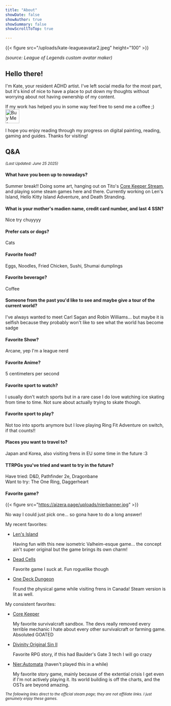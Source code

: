 ```yaml
---
title: "About"
showDate: false
showAuthor: true
showSummary: false
showScrollToTop: true

---
```


{{< figure src="/uploads/kate-leagueavatar2.jpeg" height="100" >}}



_(source: League of Legends custom avatar maker)_
## Hello there!

I'm Kate, your resident ADHD artist. I've left social media for the most part, but it's kind of nice to have a place to put down my thoughts without worrying about not having ownership of my content.

If my work has helped you in some way feel free to send me a coffee ;\)
<a href='https://ko-fi.com/L3L3226RT' target='_blank'><img height='44' style='border:0px;height:44px;' src='https://storage.ko-fi.com/cdn/kofi5.png?v=6' border='0' alt='Buy Me a Coffee at ko-fi.com' /></a>

I hope you enjoy reading through my progress on digital painting, reading, gaming and guides. Thanks for visiting!

## Q&A 
<sub>_(Last Updated: June 25 2025)_</sub>

#### What have you been up to nowadays?

Summer break!! Doing some art, hanging out on Tito's [Core Keeper Stream](https://www.twitch.tv/tit0bandit0), and playing some steam games here and there. Currently working on Len's Island, Hello Kitty Island Adventure, and Death Stranding.

#### What is your mother's madien name, credit card number, and last 4 SSN?

Nice try chuyyyy

#### Prefer cats or dogs?

Cats

#### Favorite food?

Eggs, Noodles, Fried Chicken, Sushi, Shumai dumplings

#### Favorite beverage?

Coffee

#### Someone from the past you'd like to see and maybe give a tour of the current world?

I've always wanted to meet Carl Sagan and Robin Williams... but maybe it is selfish because they probably won't like to see what the world has become sadge

#### Favorite Show?

Arcane, yep I'm a league nerd

#### Favorite Anime?

5 centimeters per second 

#### Favorite sport to watch?

I usually don't watch sports but in a rare case I do love watching ice skating from time to time. Not sure about actually trying to skate though.

#### Favorite sport to play?

Not too into sports anymore but I love playing Ring Fit Adventure on switch, if that counts!!

#### Places you want to travel to?

Japan and Korea, also visiting frens in EU some time in the future :3

#### TTRPGs you've tried and want to try in the future?

Have tried: D&D, Pathfinder 2e, Dragonbane <br>
Want to try: The One Ring, Daggerheart

#### Favorite game?

{{< figure src="https://aizera.page/uploads/nierbanner.jpg" >}}

No way I could just pick one... so gona have to do a long answer!

My recent favorites:

* [Len's Island](https://store.steampowered.com/app/1335830/Lens_Island/)

    Having fun with this new isometric Valheim-esque game... the concept ain't super original but the game brings its own charm!

* [Dead Cells](https://store.steampowered.com/app/588650/Dead_Cells/)
    
    Favorite game I suck at. Fun roguelike though


* [One Deck Dungeon](https://store.steampowered.com/app/770100/One_Deck_Dungeon/)

   Found the physical game while visiting frens in Canada! Steam version is lit as well.

My consistent favorites:

* [Core Keeper](https://store.steampowered.com/app/1621690/Core_Keeper)

    My favorite survivalcraft sandbox. The devs really removed every terrible mechanic I hate about every other survivalcraft or farming game. Absoluted GOATED

* [Divinity Original Sin II](https://store.steampowered.com/app/435150/Divinity_Original_Sin_2__Definitive_Edition/)

    Favorite RPG story, if this had Baulder's Gate 3 tech I will go crazy 

* [Nier:Automata](https://store.steampowered.com/app/524220/NieRAutomata/) (haven't played this in a while)

    My favorite story game, mainly because of the extential crisis I get even if I'm not actively playing it. Its world building is off the charts, and the OSTs are beyond amazing. 

<sub>_The following links direct to the official steam page; they are not affiliate links. I just genuinely enjoy these games._</sub>
